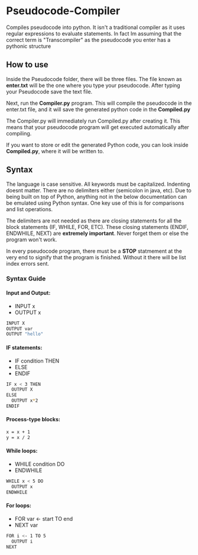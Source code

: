 # Pseudocode-Compiler
Compiles pseudocode into python. It isn't a traditional compiler as it uses regular expressions to evaluate statements. In fact Im assuming that the correct term is "Transcompiler" as the pseudocode you enter has a pythonic structure

## How to use

Inside the Pseudocode folder, there will be three files. The file known as **enter.txt** will be the one where you type your pseudocode. After typing your Pseudocode save the text file.

Next, run the **Compiler.py** program. This will compile the pseudocode in the enter.txt file, and it will save the generated python code in the **Compiled.py**

The Compiler.py will immediately run Compiled.py after creating it. This means that your pseudocode program will get executed automatically after compiling.

If you want to store or edit the generated Python code, you can look inside **Compiled.py**, where it will be written to.

## Syntax

The language is case sensitive. All keywords must be capitalized. Indenting doesnt matter. There are no delimiters either (semicolon in java, etc). Due to being built on top of Python, anything not in the below documentation can be emulated using Python syntax. One key use of this is for comparisons and list operations.

The delimiters are not needed as there are closing statements for all the block statements (IF, WHILE, FOR, ETC). These closing statements (ENDIF, ENDWHILE, NEXT) are **extremely important**. Never forget them or else the program won't work.

In every pseudocode program, there must be a **STOP** statmement at the very end to signify that the program is finished. Without it there will be list index errors sent.

### Syntax Guide

 #### Input and Output:

  - INPUT x 
  - OUTPUT x

   ```sh
   INPUT X
   OUTPUT var
   OUTPUT "hello"
   ```
#### IF statements:
  - IF condition THEN
  - ELSE
  - ENDIF
  
  ```sh
  IF x < 3 THEN
    OUTPUT X
  ELSE
    OUTPUT x*2
  ENDIF
  ```
  
  #### Process-type blocks:

  ```sh
  x = x + 1
  y = x / 2
  ```
  
  #### While loops:

  - WHILE condition DO
  - ENDWHILE
  
  ```sh
  WHILE x < 5 DO
    OUTPUT x
  ENDWHILE
  ```
  #### For loops:
   
  - FOR var <- start TO end
  - NEXT var
  
  ```sh
  FOR i <- 1 TO 5
    OUTPUT i
  NEXT
  ```

